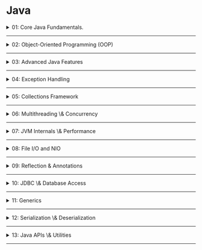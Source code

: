 # Java

<details>
  <summary>01: Core Java Fundamentals.</summary>
  
### Java History, Editions, and Features

Java was created by James Gosling at Sun Microsystems and released in 1995. Its core philosophy is "Write Once, Run Anywhere" (WORA).

* **Editions**:
  * **Java SE (Standard Edition)**: The core Java platform for developing desktop, server, and console applications.
  * **Java EE (Enterprise Edition)**: Built on top of SE, it provides an API and runtime environment for developing and running large-scale, multi-tiered, and reliable network applications. Now managed by the Eclipse Foundation as Jakarta EE.
  * **Java ME (Micro Edition)**: A subset of SE for developing applications for mobile devices and embedded systems.
* **Key Features**:
  * **Platform Independent**: Java code is compiled into bytecode, which can run on any machine with a Java Virtual Machine (JVM).
  * **Object-Oriented**: Organizes software as a combination of different types of objects that incorporate both data and behavior.
  * **Simple and Familiar**: Designed to be easy to learn for programmers familiar with C++.
  * **Secure**: Provides a secure platform with features like a Security Manager and no explicit pointers.
  * **Robust**: Strong memory management, exception handling, and type-checking mechanisms.


### JVM vs JRE vs JDK (IMP)

This is a foundational and frequently asked interview question. The components are a superset of each other: JDK > JRE > JVM.


| Feature | JDK (Java Development Kit) | JRE (Java Runtime Environment) | JVM (Java Virtual Machine) |
| :-- | :-- | :-- | :-- |
| **Purpose** | For **developing** Java applications. | For **running** Java applications. | An **abstract machine** that executes Java bytecode. |
| **Contains** | JRE + Development Tools (like `javac`, `jdb`, `javadoc`). | JVM + Core Libraries and other supporting files. | Specification for a runtime environment; does not include libraries. |
| **Audience** | Java Developers. | End-users who only need to run Java programs. | Part of both JRE and JDK; a concept implemented by vendors. |
| **Analogy** | A full **mechanic's workshop** with tools to build and repair cars. | The **car engine and chassis** needed to drive a car. | The **combustion engine** itself, which makes the car move. |

### Java Compilation Process

The process involves compiling source code into platform-independent bytecode, which is then interpreted by the JVM.

1. **Source Code (`.java`)**: You write your Java code in a file, e.g., `MyProgram.java`.
2. **Compiler (`javac`)**: The JDK's compiler compiles the source file into a bytecode file (`.class`).

```bash
javac MyProgram.java
```

3. **Bytecode (`.class`)**: The output is `MyProgram.class`. This bytecode is not specific to any processor.
4. **JVM (`java`)**: The `java` command starts the JVM, which loads the `.class` file, verifies the bytecode, and executes it by converting it into native machine code.

```bash
java MyProgram
```


### Data Types

Java is a statically-typed language. Variables must be declared before they can be used.

* **Primitive Types**: Store simple values directly in memory (usually the stack).
  * **Integer types**: `byte` (8-bit), `short` (16-bit), `int` (32-bit), `long` (64-bit)
  * **Floating-point types**: `float` (32-bit), `double` (64-bit)
  * **Character type**: `char` (16-bit, Unicode)
  * **Boolean type**: `boolean` (`true` or `false`)
* **Reference Types**: Store a reference (memory address) to an object in the heap.
  * Include all objects created from classes (e.g., `String`, `Object`), arrays, and interfaces.
  * The default value for any reference variable is `null`.


### Variables, Constants, and Scope

* **Variables**:
  * **Instance Variables**: Belong to an object instance. Declared inside a class but outside any method.
  * **Static (Class) Variables**: Shared among all instances of a class. Declared with the `static` keyword.
  * **Local Variables**: Declared inside a method or block; their scope is limited to that block.
* **Constants**: Use the `final` keyword to create a variable whose value cannot be changed.

```java
final double PI = 3.14159;
```

* **`var` (Java 10+)**: Provides local variable type inference. The compiler infers the type from the right-hand side of the declaration.
  * **Best Practice**: Use `var` to improve code readability when the type is clear, e.g., `var userList = new ArrayList<User>();`.
  * **Pitfall**: `var` can only be used for local variables. It cannot be used for instance variables, method parameters, or return types.


### String Pool and Interning (IMP)

The String Pool (or String Constant Pool) is a special storage area in the Java heap (Metaspace in Java 8+ for literals) that stores unique string literals.

* **Analogy**: Think of the String Pool as a public library for strings. When you create a string literal `String s1 = "Java";`, the JVM checks the library. If "Java" isn't there, it adds it and gives `s1` a reference. When you create `String s2 = "Java";`, the JVM finds "Java" in the library and gives `s2` the *same* reference.
* Creating strings with `new` bypasses the pool initially.

```java
String s1 = "Hello"; // Goes into the pool
String s2 = "Hello"; // Reuses the reference from the pool
String s3 = new String("Hello"); // Creates a new object in the heap

System.out.println(s1 == s2); // true (same object)
System.out.println(s1 == s3); // false (different objects)
```


### String Immutability (IMP)

A `String` object's state cannot be changed after it is created. Any method that appears to modify a string (like `concat()`, `substring()`, `toUpperCase()`) actually creates and returns a *new* `String` object.

* **Benefits**:
  * **Thread Safety**: Strings can be shared across threads without synchronization.
  * **Security**: Cannot be modified after security checks.
  * **Caching**: The String Pool is possible because strings are immutable.
* **`intern()` method**: The `s3.intern()` method can be used to manually add a string to the pool (if not already present) and get the reference from the pool.

```java
String s4 = s3.intern();
System.out.println(s1 == s4); // true
```


### Pass-by-Value for Object References (IMP)

Java is **always pass-by-value**. This is a critical concept that is often misunderstood.

* **For Primitive Types**: A copy of the primitive value is passed to the method. Changes inside the method do not affect the original variable.
* **For Reference Types (Objects)**: A copy of the **reference value** (the memory address) is passed to the method.
  * **Analogy**: You have a paper with your home address on it (the reference variable). You give a *photocopy* of that paper to a friend (passing the reference by value). Your friend can use the address on the photocopy to go to your home and paint the walls (modify the object's internal state). However, if your friend scribbles a new address on their photocopy, it doesn't change the address on your original paper (the original reference variable cannot be reassigned).
* **Common Pitfall**: Believing a method can re-assign an object reference passed into it. The method can only change the internal state of the object the reference points to.


### Wrapper Classes \& Autoboxing (IMP)

Wrapper classes provide a way to use primitive data types as objects.

* `int` -> `Integer`, `char` -> `Character`, `boolean` -> `Boolean`, etc.
* **Autoboxing**: Automatic conversion of a primitive type to its corresponding wrapper class object.

```java
Integer myInt = 100; // Autoboxing: compiler converts int to Integer
```

* **Unboxing**: Automatic conversion of a wrapper object to its primitive type.

```java
int newInt = myInt; // Unboxing: compiler converts Integer to int
```

* **Common Pitfalls**:
  * **`NullPointerException`**: Unboxing a `null` reference will cause a `NullPointerException`.

```java
Integer value = null;
int primitive = value; // Throws NullPointerException
```

    * **Inefficient Comparison**: Using `==` to compare two wrapper objects checks for reference equality, not value equality. This may work for small numbers (due to caching, typically -128 to 127) but fails for others. **Best Practice**: Always use the `.equals()` method to compare the values of wrapper objects.
    * **Performance**: Creating many wrapper objects in a tight loop can be less performant than using primitives due to object creation overhead.

</details>

---

<details>
  <summary>02: Object-Oriented Programming (OOP)</summary>

### Classes and Objects

* **Class**: A blueprint or template for creating objects. It defines properties (fields) and behaviors (methods).
* **Object**: An instance of a class. It has a state (values of its fields) and behavior (its methods).
* **Analogy**: A `Car` class is the blueprint. Your specific car, a red Toyota with a particular VIN, is an object (an instance) of the `Car` class.


### OOP Principles (IMP)

These four principles are the foundation of OOP and are frequently discussed in interviews.


| Principle | Description | Analogy |
| :-- | :-- | :-- |
| **Encapsulation** | **Bundling data (fields) and methods that operate on the data into a single unit (a class).** It hides the internal state from the outside. Achieved using `private` access modifiers and public getters/setters. | A **capsule** for medicine. The outer shell hides the complex chemical formula inside, and you interact with it through a simple, controlled interface (swallowing it). |
| **Inheritance** | **A mechanism where a new class (subclass/child) acquires the properties and behaviors of an existing class (superclass/parent).** Promotes code reuse. Uses the `extends` keyword. | You **inherit** traits like eye color and height from your parents. You are a specialized version of your parents, with all their basic human features plus your own unique ones. |
| **Polymorphism** | **The ability of an object to take on many forms.** The most common use is when a parent class reference is used to refer to a child class object. It allows a single action to be performed in different ways. | The "start" button on different devices. On a **car**, it starts the engine. On a **TV**, it turns on the screen. The action is "start," but the implementation is different. |
| **Abstraction** | **Hiding complex implementation details and showing only the essential features of the object.** Achieved using `abstract` classes and `interfaces`. | Driving a **car**. You only need to know how to use the steering wheel, pedals, and gearstick. You don't need to know how the engine, transmission, or electronics work internally. |

### Access Modifiers

These control the visibility of classes, fields, and methods.


| Modifier | Same Class | Same Package | Subclass (Different Package) | World (Different Package) |
| :-- | :-- | :-- | :-- | :-- |
| `public` | Yes | Yes | Yes | Yes |
| `protected` | Yes | Yes | Yes | No |
| `default` | Yes | Yes | No | No |
| `private` | Yes | No | No | No |

### Constructors

A special method used to initialize objects. It has the same name as the class and no return type.

* **Overloaded Constructors**: A class can have multiple constructors with different parameter lists.
* **Private Constructors**: Used to prevent a class from being instantiated from outside. Common in Singleton patterns or utility classes.
* **Constructor Chaining**: Calling one constructor from another within the same class using `this()` or from the superclass using `super()`. `this()` or `super()` must be the very first statement in a constructor.

```java
public class Employee {
    private String name;
    private String department;

    // Default constructor chaining to another constructor
    public Employee() {
        this("Default Name", "Unassigned"); // Calls the parameterized constructor
    }

    public Employee(String name, String department) {
        this.name = name;
        this.department = department;
    }
}
```


### Method Overloading vs. Overriding (IMP)

| Feature | Method Overloading (Compile-time Polymorphism) | Method Overriding (Runtime Polymorphism) |
| :-- | :-- | :-- |
| **Purpose** | Increases the readability of the program. | To provide a specific implementation of a method already provided by its superclass. |
| **Location** | Occurs within the same class. | Occurs in two classes that have an IS-A (inheritance) relationship. |
| **Parameters** | Must have a different number or type of parameters. | Must have the same parameters. |
| **Return Type** | Can be different. | Must be the same (or a covariant type since Java 5). |
| **`static` methods** | Can be overloaded. | Cannot be overridden (this is called method hiding). |
| **`private` methods** | Can be overloaded. | Cannot be overridden as they are not visible in the subclass. |

### `static` and `final` Keywords

* **`static`**: The member belongs to the **class** itself, not to any individual object instance.
  * **Static Variable**: A single copy is shared among all objects of the class.
  * **Static Method**: Can be called without creating an object of the class. Cannot use `this` or access instance variables directly.
  * **Static Block**: Executed once when the class is first loaded into memory.
* **`final`**: A modifier to indicate that something cannot be changed.
  * **Final Variable**: A constant. Must be initialized at declaration or in the constructor.
  * **Final Method**: Cannot be overridden by a subclass.
  * **Final Class**: Cannot be extended (inherited from). `String` is a classic example of a `final` class.


### Abstract Classes vs. Interfaces (IMP)

| Feature | Abstract Class | Interface |
| :-- | :-- | :-- |
| **Methods** | Can have abstract and non-abstract (concrete) methods. | Can only have abstract methods (before Java 8). Java 8+ allows `default` and `static` methods. |
| **Fields** | Can have `final`, `non-final`, `static`, and `non-static` variables. | Variables are implicitly `public static final`. |
| **Inheritance** | A class can extend only **one** abstract class. | A class can implement **multiple** interfaces. |
| **Constructor** | Has a constructor (called via `super()` during subclass instantiation). | Does not have a constructor. |
| **When to use** | When creating a base class for closely related objects that share common code (IS-A relationship). | When defining a capability or contract that different, unrelated classes can implement (HAS-A capability). |
| **Java 8+ Note** | The lines have blurred. `default` methods allow interfaces to provide implementation, but they still cannot have state (instance variables). |  |

### `Object` Class Methods (IMP)

Every class in Java implicitly extends the `Object` class. Its key methods are:

* **`equals(Object obj)`**: Checks if two objects are "equal." The default implementation checks for reference equality (`==`). It's a best practice to override it for value-based equality.
* **`hashCode()`**: Returns an integer hash code value for the object. **Crucial Rule**: If `a.equals(b)` is true, then `a.hashCode()` must be equal to `b.hashCode()`. The reverse is not required. This is essential for hash-based collections like `HashMap` and `HashSet`.
* **`toString()`**: Returns a string representation of the object. It's good practice to override it to provide meaningful output.
* **`clone()`**: Creates and returns a copy of the object. Requires implementing the marker `Cloneable` interface.
* **`finalize()`**: Deprecated since Java 9. Was called by the garbage collector before an object is reclaimed.


### Composition vs. Inheritance (IMP)

A fundamental design principle question. "Favor Composition over Inheritance."

* **Inheritance (IS-A)**: `Car` **is a** `Vehicle`. It creates a tight coupling between the superclass and subclass. Changes in the superclass can break the subclass.
* **Composition (HAS-A)**: `Car` **has an** `Engine`. The `Car` class contains an instance of the `Engine` class. It's more flexible, as the `Engine` implementation can be changed at runtime without affecting the `Car`.

```java
// Composition
class Engine {
    public void start() {}
}

class Car {
    private Engine engine; // Car HAS-A Engine

    public Car(Engine engine) {
        this.engine = engine;
    }

    public void start() {
        engine.start();
    }
}
```


### Newer OOP-Related Features

* **Sealed Classes (Java 17)**: Restricts which other classes may extend or implement them. Provides more control over your inheritance hierarchy than `final`.

```java
// Only Circle and Square can extend Shape
public sealed class Shape permits Circle, Square { ... }
```

* **Covariant Return Types (Java 5+)**: An overridden method in a subclass can have a more specific return type than the one in the superclass.

```java
class SuperClass {
    Object get() { return new Object(); }
}

class SubClass extends SuperClass {
    @Override
    String get() { // String is a subclass of Object
        return "Hello"; 
    }
}
```

</details>

---

<details>
  <summary>03: Advanced Java Features</summary>

### Interface Evolution (Java 8+)

Interfaces, originally pure abstract types, have evolved significantly.[^4_1][^4_2][^4_3]

* **`default` Methods (Java 8)**: Allows an interface to provide a default implementation for a method. This helps evolve APIs without breaking existing implementing classes.

```java
interface Vehicle {
    void start(); // Abstract method

    default void honk() {
        System.out.println("Beep beep!"); // Default implementation
    }
}
```

* **`static` Methods (Java 8)**: Interfaces can have static utility methods that are related to the interface but are not tied to an object instance.[^4_4][^4_3]

```java
interface VehicleFactory {
    static Vehicle createCar() {
        // Logic to create a car
        return new Car();
    }
}
```

* **`private` Methods (Java 9)**: Allows `default` and `static` methods to share code within the interface itself, without exposing that helper logic to implementing classes.[^4_3]


### Functional Interfaces and Lambda Expressions (IMP) (Java 8)

These features form the basis of functional programming in Java.

* **Functional Interface**: An interface with exactly one abstract method (a SAM or Single Abstract Method interface). The `@FunctionalInterface` annotation is optional but recommended as it helps the compiler enforce this rule.[^4_5][^4_6]
  * **Common examples**: `Runnable`, `Comparator`, `ActionListener`.[^4_5]
  * **`java.util.function` package**: Java 8 introduced a new package with common functional interfaces like `Predicate`, `Consumer`, `Function`, and `Supplier`.[^4_7][^4_5]
* **Lambda Expression**: A short, anonymous function that provides an implementation for a functional interface's abstract method.[^4_8][^4_9]
  * **Analogy**: A lambda is like a sticky note with a quick instruction. Instead of writing a formal, named document (a class) for a simple, one-off task, you just jot it down right where you need it.
  * **Syntax**: `(parameters) -> expression` or `(parameters) -> { statements; }`.[^4_8]

```java
// Old way: anonymous class
Runnable r1 = new Runnable() {
    @Override
    public void run() {
        System.out.println("Running in a separate thread.");
    }
};

// New way: lambda expression
Runnable r2 = () -> System.out.println("Running in a separate thread.");
```


### Method References (Java 8)

A shorthand syntax for a lambda expression that only calls a single method.


| Type | Syntax | Lambda Equivalent |
| :-- | :-- | :-- |
| **Static** | `ClassName::staticMethodName` | `(args) -> ClassName.method(args)` |
| **Instance (Bound)** | `objectRef::instanceMethodName` | `(args) -> objectRef.method(args)` |
| **Instance (Unbound)** | `ClassName::instanceMethodName` | `(obj, args) -> obj.method(args)` |
| **Constructor** | `ClassName::new` | `(args) -> new ClassName(args)` |

### Streams API (IMP) (Java 8)

A powerful API for processing sequences of elements in a declarative way. A stream is not a data structure; it takes input from sources like Collections or arrays.[^4_10][^4_11]

* **Analogy**: Think of a stream as a manufacturing assembly line for data. The data elements move along a conveyor belt, and at each station (operation), something is done to them.
* **Pipeline Structure**:

1. **Source**: Where the stream comes from (e.g., `list.stream()`).
2. **Intermediate Operations**: Transformations that return a new stream (e.g., `filter`, `map`, `sorted`). These are **lazy**; they don't execute until a terminal operation is called.
3. **Terminal Operation**: Produces a result or a side-effect (e.g., `collect`, `forEach`, `reduce`). This is **eager** and triggers the processing of the stream.

```java
// Example: Get the names of the first 3 active users, sorted, in uppercase.
List<User> users = ...;
List<String> userNames = users.stream() // 1. Source
    .filter(User::isActive)              // 2. Intermediate Op
    .sorted(Comparator.comparing(User::getRegistrationDate)) // 2. Intermediate Op
    .map(User::getName)                  // 2. Intermediate Op
    .map(String::toUpperCase)            // 2. Intermediate Op
    .limit(3)                            // 2. Intermediate Op
    .collect(Collectors.toList());       // 3. Terminal Op
```


### Optional API (IMP) (Java 8)

A container object used to represent the presence or absence of a value, designed to help avoid `NullPointerException`.[^4_12]

* **Usage**: Primarily intended as a **return type** for methods that might not have a result to return.
* **Best Practices**:
  * **DO** use it as a return type.
  * **DON'T** use it for fields of a class (it's not `Serializable` and adds overhead).[^4_13]
  * **DON'T** use it as a parameter for methods. A method can just be overloaded.
  * **DO** prefer functional methods like `map`, `flatMap`, `filter`, and `ifPresent` over calling `isPresent()` and `get()`.
* **Common Pitfall**: Calling `.get()` without first checking `isPresent()`. This will throw a `NoSuchElementException`. A safer alternative is `orElse()` or `orElseThrow()`.

```java
Optional<User> findUserById(long id) {
    // ... logic to find user
    return Optional.ofNullable(user);
}

// Bad practice
Optional<User> userOpt = findUserById(1L);
if (userOpt.isPresent()) {
    System.out.println(userOpt.get().getName());
}

// Good practice
findUserById(1L)
    .map(User::getName)
    .ifPresent(System.out::println);

// Safely getting the value or a default
User user = findUserById(1L).orElse(new GuestUser());
```


### Modern Language Features

| Feature | Java Version | Description \& Example |
| :-- | :-- | :-- |
| **`var` (Local-Variable Type Inference)** | 10 | Reduces boilerplate for local variable declarations. The compiler infers the type. `var userList = new ArrayList<User>();` |
| **Enhanced `switch` Expressions** | 14 | Can be used as an expression that returns a value. Uses `->` syntax and eliminates fall-through, removing the need for `break`. |
| **Text Blocks** | 15 | Simplifies creating multiline strings. `String html = """<html><body><p>Hello, World</p></body></html>""";` |
| **Records** (IMP) | 16 | Immutable data carrier classes. The compiler auto-generates the constructor, getters, `equals()`, `hashCode()`, and `toString()`. `public record User(Long id, String name) {}` |
| **Pattern Matching for `instanceof`** (IMP) | 16 | Combines a type check and a cast into one operation. `if (obj instanceof String s) { System.out.println(s.toUpperCase()); }` |
| **Sealed Classes** | 17 | Restricts which classes can extend or implement a given class/interface. `public sealed class Shape permits Circle, Square {}` |
| **Virtual Threads** (IMP) | 21 | Lightweight threads managed by the JVM, drastically increasing concurrency throughput for I/O-bound applications. `Thread.startVirtualThread(() -> { ... });` |
| **Pattern Matching for `switch`** | 21 | Allows `switch` to branch on the type of an object and bind it to a variable. `switch (obj) { case String s -> ...; case Integer i -> ...; default -> ...; }` |


</details>

---

<details>
  <summary>04: Exception Handling</summary>

### Checked vs. Unchecked Exceptions (IMP)

This is a core distinction in Java's exception hierarchy. All exceptions descend from the `Throwable` class.

* **Analogy**:
  * **Checked Exception**: Like a **required travel visa**. Before you travel (compile), you must prove you have a plan for it—either by getting the visa (`try-catch`) or by declaring on your itinerary that you'll deal with it at a border crossing (`throws`).
  * **Unchecked Exception**: Like a **sudden traffic jam**. You can't be expected to plan for every possible traffic jam. These are unexpected runtime problems.

| Category | Description | Examples | Handling |
| :-- | :-- | :-- | :-- |
| **Checked Exceptions** | Exceptions that are checked at **compile-time**. The compiler forces you to handle them using `try-catch` or declare them with `throws`. Inherit from `Exception` (but not `RuntimeException`). | `IOException`, `SQLException`, `ClassNotFoundException` | Must be caught or declared. Represents recoverable conditions. |
| **Unchecked Exceptions** | Exceptions that occur at **runtime**. They are not checked at compile-time. Inherit from `RuntimeException`. They usually indicate programming errors. | `NullPointerException`, `ArrayIndexOutOfBoundsException`, `IllegalArgumentException` | Can be caught, but it's not required. Often, the best fix is to correct the code logic. |
| **Errors** | Severe problems that a reasonable application should not try to catch. They are related to the JVM environment itself. Inherit from `Error`. | `OutOfMemoryError`, `StackOverflowError` | Generally not handled. The application usually cannot recover. |

### `try-catch-finally` and `try-with-resources` (IMP)

These blocks are the primary tools for handling exceptions.[^5_1][^5_3][^5_4]

* **`try`**: Encloses the code that might throw an exception.[^5_6]
* **`catch`**: Catches and handles a specific type of exception. You can have multiple `catch` blocks for a single `try` block, ordered from most specific to most general.[^5_2]
* **`finally`**: This block **always executes** after the `try-catch` block, regardless of whether an exception was thrown or caught. It's used for cleanup code, like closing files or database connections.[^5_3]
  * **Pitfall**: If both `catch` and `finally` throw an exception, the one from the `finally` block will be propagated, and the original exception from the `catch` block will be suppressed.[^5_5]

```java
// Standard try-catch-finally
FileReader fr = null;
try {
    fr = new FileReader("file.txt");
    // ... read from file
} catch (FileNotFoundException e) {
    // Handle file not found
} catch (IOException e) {
    // Handle other I/O errors
} finally {
    if (fr != null) {
        try {
            fr.close(); // Closing resources can also throw exceptions
        } catch (IOException e) {
            e.printStackTrace();
        }
    }
}
```

* **`try-with-resources` (Java 7+)**: A more elegant and safer way to handle resources that implement the `AutoCloseable` interface. It automatically closes the resources declared within the parentheses.
  * **Best Practice**: Always use `try-with-resources` for managing resources like streams, readers, and database connections to prevent resource leaks.

```java
// Clean and safe resource handling with try-with-resources
try (FileReader fr = new FileReader("file.txt");
     BufferedReader br = new BufferedReader(fr)) { // Multiple resources allowed
    // ... read from file
} catch (IOException e) {
    // Handle exceptions
}
// fr and br are automatically closed here.
```


### `throw` vs. `throws`

These two keywords are often confused.


| Keyword | Usage | Example |
| :-- | :-- | :-- |
| **`throw`** | Used **inside a method** to explicitly throw a single exception instance. | `throw new IllegalArgumentException("Invalid input");` |
| **`throws`** | Used in a **method signature** to declare the types of checked exceptions the method might throw. It delegates the handling responsibility to the calling method. | `public void readFile() throws IOException;` |

### Custom Exception Creation

You can create your own exceptions to represent business-specific errors.

* **Best Practice**: Create a checked exception if you expect the client code to recover from it. Create an unchecked exception if it represents a programming error.

```java
// Custom Checked Exception
public class InsufficientFundsException extends Exception {
    public InsufficientFundsException(String message) {
        super(message);
    }
}

// Usage
public void withdraw(double amount) throws InsufficientFundsException {
    if (balance < amount) {
        throw new InsufficientFundsException("Not enough balance.");
    }
    // ...
}
```


### Advanced Exception Handling Concepts

* **Exception Chaining**: Wrapping an exception within another one to add more context, without losing the original cause.

```java
try {
    // ... code that throws LowLevelException
} catch (LowLevelException e) {
    // Chain the original exception
    throw new HighLevelException("High-level operation failed", e);
}
```

* **Suppressed Exceptions (Java 7+)**: When two exceptions occur (e.g., one in the `try` block and another in the `finally` block while closing a resource), one gets suppressed. With `try-with-resources`, exceptions thrown during the automatic closing of a resource are automatically suppressed. You can access them via `Throwable.getSuppressed()`.
* **Multi-catch Block (Java 7+)**: Allows you to catch multiple exception types in a single `catch` block if the handling logic is the same.

```java
try {
    // ...
} catch (IOException | SQLException e) {
    // Handle both IO and SQL exceptions here
    logger.error("Error processing data", e);
}
```


### Best Practices for Exception Handling

1. **Don't swallow exceptions**: An empty `catch` block is a major red flag. At a minimum, log the exception.
2. **Be specific in `catch` blocks**: Catch specific exceptions (`FileNotFoundException`) before general ones (`IOException`). Avoid catching `Exception` or `Throwable` unless necessary.
3. **Use `finally` or `try-with-resources` for cleanup**: Ensure resources are always released.
4. **Throw early, catch late**: A method should throw an exception as soon as it detects an error. The exception should be caught by a higher-level handler that is equipped to deal with the problem.
5. **Use unchecked exceptions for programming errors**: `NullPointerException`, `IllegalArgumentException`, etc., usually mean the code needs to be fixed, not that a handler needs to be added.


</details>

---

<details>
  <summary>05: Collections Framework</summary>

### Introduction to the Collections Framework (IMP)

The Java Collections Framework is a unified architecture for representing and manipulating collections. It provides interfaces, implementations, and algorithms to work with groups of objects.

* **Analogy**: Think of the framework as a set of specialized **storage containers**. `List` is like a **numbered shelf** where order matters. `Set` is like a **bag of unique items** where duplicates are ignored. `Map` is like a **dictionary** where you look up a definition (value) by its word (key).


### Core Interfaces

The framework is built around a set of core interfaces.


| Interface | Description | Common Implementations | Key Characteristics |
| :-- | :-- | :-- | :-- |
| **`Collection`** | The root interface. Represents a group of objects. | (Indirectly: `ArrayList`, `HashSet`, etc.) | Basic operations like `add()`, `remove()`, `size()`, `contains()`. |
| **`List`** | An **ordered** collection (a sequence) that allows **duplicate** elements. Access is by integer index. | `ArrayList`, `LinkedList`, `Vector`, `Stack` | Ordered, indexed access, allows duplicates. |
| **`Set`** | A collection that contains **no duplicate** elements. | `HashSet`, `LinkedHashSet`, `TreeSet` | Unordered (mostly), no duplicates. |
| **`Queue`** | A collection used to hold elements prior to processing. Typically orders elements in a FIFO manner. | `LinkedList`, `PriorityQueue` | First-In, First-Out (FIFO) or priority order. |
| **`Map`** | An object that maps **keys to values**. Keys must be unique. (Note: Does not extend `Collection`.) | `HashMap`, `LinkedHashMap`, `TreeMap`, `Hashtable` | Key-value pairs, unique keys. |

### Key Implementations (IMP)

Understanding the trade-offs between implementations is crucial for interviews.

#### List Implementations

| Class | Underlying Data Structure | Performance Characteristics | Best For |
| :-- | :-- | :-- | :-- |
| **`ArrayList`** | Dynamic Array | Fast for random access (`get(i)` is O(1)). Slow for additions/removals in the middle (O(n)). | General-purpose list where random access is more frequent than insertion and deletion. **(Most common)** |
| **`LinkedList`** | Doubly-Linked List | Fast for additions/removals at the beginning/end/middle (if you have an iterator). Slow for random access (O(n)). | Scenarios with many insertions/deletions, especially when used as a `Queue` or `Deque`. |

#### Set Implementations

| Class | Underlying Data Structure | Ordering | Performance | Nulls Allowed? |
| :-- | :-- | :-- | :-- | :-- |
| **`HashSet`** | `HashMap` | **Unordered**. Iteration order is not guaranteed. | O(1) for add/remove/contains. | Yes (one) |
| **`LinkedHashSet`** | `HashMap` + `LinkedList` | **Insertion order**. Iterates in the order elements were added. | O(1) for add/remove/contains. | Yes (one) |
| **`TreeSet`** | Red-Black Tree (`TreeMap`) | **Sorted order**. Natural order or by a `Comparator`. | O(log n) for add/remove/contains. | No (pre-Java 7) / Yes (Java 7+ but requires custom comparator) |

#### Map Implementations (IMP)

| Class | Underlying Data Structure | Key Ordering | Performance | Thread-Safety | Null Keys/Values? |
| :-- | :-- | :-- | :-- | :-- | :-- |
| **`HashMap`** | Hash Table (Array of nodes) | **Unordered**. | O(1) average for `get`/`put`. | No | One `null` key, multiple `null` values. |
| **`LinkedHashMap`** | `HashMap` + `LinkedList` | **Insertion order**. | O(1) average for `get`/`put`. | No | One `null` key, multiple `null` values. |
| **`TreeMap`** | Red-Black Tree | **Sorted order** by key. | O(log n) for `get`/`put`. | No | No `null` keys. Multiple `null` values allowed. |
| **`Hashtable`** | Hash Table | **Unordered**. | O(1) average. | **Yes (synchronized)** | **No** `null` keys or values. |

* **HashMap vs. Hashtable (IMP)**: A classic interview question.
  * **Synchronization**: `HashMap` is non-synchronized and not thread-safe. `Hashtable` is synchronized and thread-safe.
  * **Performance**: `HashMap` is faster because it's not synchronized. `Hashtable`'s synchronization creates overhead.
  * **Nulls**: `HashMap` allows one `null` key and multiple `null` values. `Hashtable` allows neither.
  * **Modern Replacement**: For thread-safe maps, `ConcurrentHashMap` is vastly preferred over `Hashtable`.


### How `HashMap` Works (IMP)

Interviewers frequently ask for an explanation of `HashMap`'s internal workings.

1. **`hashCode()` and `equals()` Contract**: `HashMap` relies on the `hashCode()` and `equals()` methods of the key objects. The contract is: if `a.equals(b)`, then `a.hashCode()` must equal `b.hashCode()`.
2. **`put(K key, V value)`**:
  * The `hashCode()` of the key is calculated.
  * This hash is used to find an index (a "bucket") in the underlying array: `index = hashCode % array.length`.
  * **No Collision**: If the bucket is empty, the new key-value pair is stored as a `Node` object.
  * **Collision**: If the bucket already contains one or more nodes, the new node is added to that bucket's list.
    * The `equals()` method is used to check if the incoming key already exists in the linked list. If yes, the old value is replaced.
    * If not, the new node is appended to the end of the list.
3. **`get(K key)`**:
  * The key's `hashCode()` is used to find the correct bucket.
  * The linked list (or tree) in that bucket is traversed, using the `equals()` method to find the exact key. The corresponding value is then returned.

* **Java 8 Improvement**: When the number of nodes in a single bucket exceeds a threshold (`TREEIFY_THRESHOLD`, default is 8), the linked list is converted into a **balanced red-black tree**. This improves lookup performance in worst-case scenarios from O(n) to O(log n).


### Concurrent Collections (IMP)

These are thread-safe collections designed for multi-threaded environments. They offer better performance than wrapping standard collections with `Collections.synchronized...()`.

* **`ConcurrentHashMap`**: The preferred thread-safe map. It provides fine-grained locking (lock-striping), meaning different threads can write to different parts of the map simultaneously. Reads are generally non-blocking.
* **`CopyOnWriteArrayList`**: A thread-safe `List` where all mutative operations (`add`, `set`, etc.) create a fresh copy of the underlying array. It's expensive for writes but very fast for reads, as reads don't require any locks. Best for read-mostly scenarios.
* **Blocking Queues**: Interfaces like `BlockingQueue` (with implementations like `ArrayBlockingQueue`, `LinkedBlockingQueue`) are central to producer-consumer patterns. Methods like `put()` and `take()` will block until the operation can be completed.


### `Collections` and `Arrays` Utility Classes

* **`Collections`**: Provides static utility methods for collections (e.g., `sort()`, `reverse()`, `shuffle()`, `synchronizedList()`).
* **`Arrays`**: Provides static utility methods for arrays (e.g., `sort()`, `binarySearch()`, `asList()`).
  * **Pitfall**: `Arrays.asList()` returns a fixed-size `List` backed by the original array. You cannot add or remove elements from it. Changes to the array will be reflected in the list and vice-versa.


</details>

---

<details>
  <summary>06: Multithreading \& Concurrency</summary>

### Process vs. Thread (IMP)

This is a fundamental concept in concurrency.

* **Analogy**: A **process** is like a **restaurant**. It has its own dedicated space (memory), kitchen staff (resources), and a license to operate (process ID). A **thread** is like a **waiter** in that restaurant. Multiple waiters can work simultaneously, serving different tables. They all share the same kitchen and resources but work on independent tasks. If one waiter makes a mistake, it might affect their table, but the whole restaurant doesn't necessarily shut down.

| Feature | Process | Thread |
| :-- | :-- | :-- |
| **Definition** | An executing instance of a program. | The smallest unit of execution within a process. |
| **Memory** | Each process has its own separate memory space. | Threads of the same process share the memory space. |
| **Communication** | Inter-Process Communication (IPC) is slow and complex. | Inter-Thread Communication is fast and efficient. |
| **Creation** | Creating a process is heavyweight and slow. | Creating a thread is lightweight and fast. |
| **Isolation** | Processes are isolated from each other. | Threads are not isolated from each other. |

### Thread Creation and Lifecycle

* **Ways to Create a Thread**:

1. **Extend `Thread` class**: Subclass the `Thread` class and override its `run()` method.
2. **Implement `Runnable` interface (IMP)**: Implement the `Runnable` interface and pass an instance of it to a `Thread`'s constructor. **This is the preferred approach** as it allows the class to extend other classes (Java doesn't support multiple inheritance).
* **Thread Lifecycle States**:
  * **NEW**: The thread has been created but not yet started.
  * **RUNNABLE**: The thread is executing in the JVM or is ready to be run by the thread scheduler.
  * **BLOCKED**: The thread is waiting to acquire a monitor lock.
  * **WAITING**: The thread is waiting indefinitely for another thread to perform a particular action (e.g., after calling `Object.wait()` or `Thread.join()`).
  * **TIMED_WAITING**: The thread is waiting for a specified period (e.g., after calling `Thread.sleep(time)`).
  * **TERMINATED**: The thread has completed its execution.


### `volatile` and `synchronized` Keywords (IMP)

These are essential for managing shared state between threads.


| Keyword | `volatile` | `synchronized` |
| :-- | :-- | :-- |
| **Purpose** | Guarantees that the value of a variable is always read from/written to main memory, ensuring **visibility**. | Provides **mutual exclusion** (only one thread can execute a block of code at a time) and ensures **visibility**. |
| **Mechanism** | Ensures a "happens-before" relationship for reads/writes of that specific variable. | Acquires a monitor lock on an object. All other threads trying to acquire the same lock will be blocked. |
| **Atomicity** | Does **not** guarantee atomicity for compound operations (like `count++`, which is read-write). | Guarantees atomicity for the entire block or method it protects. |
| **When to Use** | For simple flags or variables where visibility is the only concern and operations are atomic (e.g., single write). | To protect blocks of code that modify shared state, ensuring both atomicity and visibility. |

### Thread Pools and `ExecutorService` (IMP)

Creating new threads is expensive. Thread pools manage a set of worker threads to execute tasks, avoiding the overhead of thread creation.

* **Analogy**: A thread pool is like a team of **delivery drivers** at a dispatch center. Instead of hiring a new driver for every single delivery (creating a new thread), the center keeps a fixed number of drivers on standby. When a delivery request comes in (a `Runnable` task), an available driver is assigned. If all drivers are busy, the request waits in a queue.
* **`ExecutorService`**: An interface for managing and running asynchronous tasks.
* **`Executors` factory class**: Provides convenient methods for creating common types of thread pools.
  * `newFixedThreadPool(int n)`: A pool with a fixed number of threads.
  * `newCachedThreadPool()`: A pool that creates new threads as needed but will reuse previously constructed threads when they are available. Good for many short-lived tasks.
  * `newSingleThreadExecutor()`: A pool with a single thread to execute tasks sequentially.
* **`ThreadPoolExecutor`**: The underlying implementation class, which offers fine-grained control over pool parameters (core size, max size, keep-alive time, etc.).


### `Future`, `Callable`, and `CompletableFuture`

* **`Callable<V>`**: Similar to `Runnable`, but its `call()` method can **return a result** and **throw a checked exception**.
* **`Future<V>`**: Represents the result of an asynchronous computation. It's a placeholder for a value that will be available later. You can use its `get()` method to retrieve the result, which will block until the computation is complete.
* **`CompletableFuture<T>` (Java 8+) (IMP)**: A major enhancement over `Future`. It can be explicitly completed, and it supports a vast number of callback-style operations (`thenApply`, `thenCompose`, `thenAccept`, etc.) to build a pipeline of asynchronous computations without blocking. It is the foundation of modern asynchronous programming in Java.

```java
// Using CompletableFuture
CompletableFuture.supplyAsync(() -> fetchUserData(userId)) // Runs in a background thread
    .thenApply(user -> processUserData(user))
    .thenAccept(processedData -> displayData(processedData))
    .exceptionally(ex -> {
        log.error("Failed to process user data", ex);
        return null;
    });
```


### Locks

The `java.util.concurrent.locks` package provides more advanced and flexible locking mechanisms than the `synchronized` keyword.

* **`Lock` Interface**: Key methods are `lock()`, `unlock()`, and `tryLock()`.
  * **Best Practice**: Always use a `try-finally` block to ensure the lock is released, even if an exception occurs.
* **`ReentrantLock`**: A re-entrant, mutual exclusion lock with the same basic behavior as `synchronized` but with extended capabilities like fairness policies and interruptible lock acquisition.
* **`ReadWriteLock`**: Maintains a pair of associated locks, one for read-only operations and one for writing. Multiple threads can hold a read lock simultaneously, but only one thread can hold the write lock. Ideal for data structures that are read much more often than they are written to.


### Atomic Variables

The `java.util.concurrent.atomic` package provides classes like `AtomicInteger`, `AtomicLong`, and `AtomicReference` that support lock-free, thread-safe programming on single variables.

* They use low-level hardware instructions like **Compare-And-Swap (CAS)** to ensure atomic operations without using locks, offering better performance under high contention.
* **Use Case**: Perfect for counters, sequence generators, or updating a single reference in a concurrent environment.

```java
AtomicInteger counter = new AtomicInteger(0);
// Thread-safe increment without locks
counter.incrementAndGet();
```


### Virtual Threads (Java 21) (IMP)

A revolutionary feature for high-throughput concurrent applications.

* **Analogy**: **Platform threads** (traditional threads) are like **professional chefs**. They are highly skilled but very expensive and limited in number. You can only hire so many before your kitchen (OS) is overwhelmed. **Virtual threads** are like **kitchen assistants**. You can have thousands of them. Each one can handle a simple step of a recipe (a task). When an assistant has to wait for an ingredient to arrive (an I/O operation), they step aside and let another assistant use the counter space (the platform thread). They are cheap, plentiful, and dramatically increase the kitchen's overall output.

| Feature | Platform Threads (Traditional) | Virtual Threads (Project Loom) |
| :-- | :-- | :-- |
| **Mapping** | Thin wrapper over an OS thread (1:1 mapping). | Managed by the JVM, not the OS. Many virtual threads run on a single platform thread (M:N mapping). |
| **Weight** | **Heavyweight**. Limited by OS resources. | **Lightweight**. Can create millions. |
| **Blocking Behavior** | Blocking a platform thread is expensive. | When a virtual thread blocks on I/O, it **unmounts** from its platform thread, freeing it for other work. |
| **Best For** | CPU-intensive tasks. | **I/O-bound tasks** (e.g., waiting for network calls, database queries). |


</details>

---

<details>
  <summary>07: JVM Internals \& Performance</summary>

### JVM Architecture (IMP)

Understanding the components of the Java Virtual Machine is critical for diagnosing memory issues and tuning performance.

* **Analogy**: Think of the JVM as a **highly organized workshop** for running your Java code.
  * **Class Loader Subsystem**: The **loading dock** where raw materials (`.class` files) are brought in, verified, and prepared.
  * **Runtime Data Areas**: The **main factory floor** with different specialized zones for storing tools, work-in-progress, and finished goods.
  * **Execution Engine**: The **machinery and workers** (Interpreter, JIT Compiler, Garbage Collector) that actually execute the tasks.

### Class Loader Subsystem

Responsible for loading classes into memory. It follows a delegation model.

1. **Bootstrap Class Loader**: The "god" loader. Loads core Java APIs from `rt.jar` (or `jmods` in Java 9+). It's written in native code and has no parent.
2. **Extension Class Loader** (deprecated in Java 9, now Platform Class Loader): Loads classes from the extensions directory.
3. **Application (System) Class Loader**: Loads classes from the application classpath (`-cp`). This is the loader for your own application's classes.

* **Delegation Principle (IMP)**: When a class needs to be loaded, the request is first delegated **up** to the parent class loader. A loader will only attempt to load a class if its parent cannot find it. This prevents core Java classes from being spoofed by application code and ensures that each class is loaded only once.


### Runtime Data Areas (IMP)

This is where the JVM stores data during program execution.


| Area | Description | Per-Thread or Shared? | Analogy |
| :-- | :-- | :-- | :-- |
| **Method Area** | Stores per-class structures like the runtime constant pool, field and method data, and the code for methods. **Metaspace** (since Java 8) is the implementation of the Method Area in native memory. | **Shared** | A **library of blueprints**. It holds the definition and instructions for every type of object you might create. |
| **Heap** | Stores all **objects** and their instance variables, as well as arrays. This is the largest memory area and is managed by the Garbage Collector. Divided into Young (Eden, S0, S1) and Old Generations. | **Shared** | The **main warehouse**. All created products (objects) are stored here until they are no longer needed and can be thrown out. |
| **JVM Stack** | Stores **local variables**, operand stacks, and frame data for each method invocation. Each thread has its own private stack. A new frame is created for each method call. | **Per-Thread** | A **worker's personal workbench**. For each task (method call), the worker gets a new set of instructions and local tools (variables) on their bench. When the task is done, that set is cleared. |
| **PC Registers** | Stores the address of the current JVM instruction being executed for each thread. | **Per-Thread** | A **worker's personal to-do list bookmark**. It points to the exact step the worker is currently on for their assigned task. |
| **Native Method Stack** | Stores information for native (non-Java) method calls. | **Per-Thread** | A workbench for tasks that require **specialized, non-Java tools** (e.g., C++ libraries). |

* **Stack vs. Heap (IMP)**: A frequent interview topic.
  * **Heap**: For objects (`new MyClass()`). Managed by the Garbage Collector. Can lead to `OutOfMemoryError` if it fills up.
  * **Stack**: For primitive local variables and object references. Memory is automatically managed as stack frames are popped. Can lead to `StackOverflowError` if there's infinite recursion.


### Garbage Collection (GC) (IMP)

The process of automatically reclaiming heap memory occupied by objects that are no longer reachable by the application.

* **Generational Hypothesis**: Most objects die young.
* **GC Process**:

1. **Mark**: The GC identifies all live objects by traversing the object graph starting from "GC Roots" (e.g., local variables on the stack, static variables).
2. **Sweep/Compact**: Unreachable objects are identified as garbage. The memory they occupy is either marked as free (sweeping) or live objects are moved together to eliminate fragmentation (compacting).
* **Key GC Algorithms**:
  * **G1 GC (Garbage-First)**: The default GC since Java 9. It divides the heap into regions and prioritizes collecting regions with the most garbage. Aims for predictable pause times.
  * **ZGC \& Shenandoah**: Ultra-low-latency GCs designed for very large heaps (terabytes). They perform most of their work concurrently with the application, resulting in pause times of less than a millisecond.


### JIT (Just-In-Time) Compiler

The JVM's Execution Engine starts by interpreting bytecode, which is slow. To improve performance, the JIT compiler analyzes frequently executed "hot" code and compiles it down to highly optimized native machine code on the fly.

* **Tiered Compilation**: A process where the JVM uses both a client (C1) and server (C2) JIT compiler.
  * **Level 1 (C1)**: Compiles code quickly with light optimizations for faster startup.
  * **Level 4 (C2)**: Kicks in for very hot methods, performing aggressive optimizations for maximum performance.


### Java Memory Model (JMM)

The JMM defines the rules for how threads interact through memory, specifically addressing visibility and ordering of variable access. It specifies the "happens-before" relationship, which is a guarantee that memory writes by one specific statement are visible to another specific statement. Keywords like `volatile` and `synchronized` are used to enforce these rules.

### Profiling and Monitoring Tools

* **`jps`**: Lists running Java processes.
* **`jstat`**: Monitors GC and class loading statistics.
* **`jmap`**: Creates a heap dump to analyze memory usage and find memory leaks.
* **`jstack`**: Creates a thread dump to analyze thread states, find deadlocks, and diagnose performance issues.
* **VisualVM \& JConsole**: GUI tools that combine the functionality of the above command-line tools for real-time monitoring of CPU, heap, threads, and GC activity.

</details>

---

<details>
  <summary>08: File I/O and NIO</summary>

### Legacy I/O (`java.io`)

The original I/O API in Java, introduced in JDK 1.0. It is **stream-based**, **blocking**, and character or byte-oriented.

* **Analogy**: Legacy I/O is like reading a book **one word at a time**, from start to finish. You are blocked from doing anything else until you've finished reading the section you need. If the book is very long, this can be slow.
* **Key Classes**:
  * **Stream Classes**: For handling binary data (bytes).
    * `InputStream`/`OutputStream`: Abstract base classes for byte input and output.
    * `FileInputStream`/`FileOutputStream`: For reading from and writing to files.
  * **Reader/Writer Classes**: For handling character data (text). They automatically handle character encoding.
    * `Reader`/`Writer`: Abstract base classes for character input and output.
    * `FileReader`/`FileWriter`: For reading from and writing to text files.
* **Decorator Streams**: These "wrap" other streams to add functionality.
  * `BufferedInputStream`/`BufferedReader`: Adds buffering to reduce the number of physical reads/writes, significantly improving performance.
  * `ObjectInputStream`/`ObjectOutputStream`: For serializing and deserializing objects.
* **Common Pitfall**: Forgetting to wrap file streams with buffered streams. Reading a file one byte at a time is extremely inefficient.

```java
// Inefficient
FileInputStream fis = new FileInputStream("data.bin");

// Efficient
BufferedInputStream bis = new BufferedInputStream(new FileInputStream("data.bin"));
```


### NIO (`java.nio`) - Non-blocking I/O (IMP)

Introduced in Java 1.4, NIO (New I/O) provides a more modern, high-performance alternative to `java.io`. It is **buffer-oriented** and **non-blocking**.

* **Analogy**: NIO is like being a **chef in a busy kitchen with multiple orders**. Instead of working on one dish from start to finish (blocking), you check a central order wheel (`Selector`) to see which dish is ready for the next step (e.g., one is ready to be plated, another is done simmering). This allows you to handle many dishes concurrently with a single pair of hands (a single thread).
* **Core Components**:

1. **Channels**: A conduit for data that connects to an I/O source (like a file or a socket). Data is read from the channel into a buffer, or written from a buffer into a channel. Examples: `FileChannel`, `SocketChannel`.
2. **Buffers**: A fixed-size block of memory into which data is read or from which data is written. You "flip" the buffer to switch between reading and writing modes. Key properties: `capacity`, `position`, `limit`.
3. **Selectors**: Allows a single thread to manage multiple channels. A thread can register channels with a selector and then wait for an event (e.g., connection ready, data available for read) on any of them. This is the key to scalable network I/O.

| Feature | Legacy I/O (`java.io`) | NIO (`java.nio`) |
| :-- | :-- | :-- |
| **Orientation** | Stream-oriented (data read sequentially) | Buffer-oriented (data read into a buffer block) |
| **Blocking Model** | Blocking (thread waits until I/O is complete) | Non-blocking (thread can do other work while waiting) |
| **Direction** | One-way (separate streams for input and output) | Two-way (a channel can be used for both reading and writing) |
| **Primary Use Case** | Simple, sequential file access. | High-performance network applications, file locking. |

### NIO.2 (`java.nio.file`) - The Modern File API (Java 7+)

NIO.2 builds on NIO to provide a comprehensive, modern API for file system operations. It largely replaces the old `java.io.File` class.

* **`Path`**: The cornerstone of NIO.2. It's a platform-independent representation of a file or directory path. It replaces `java.io.File`.
* **`Files`**: A utility class with dozens of static methods for common file operations. This is where most of your interaction will happen.
  * `Files.exists(path)`
  * `Files.createDirectory(path)`
  * `Files.copy(sourcePath, targetPath)`
  * `Files.move(sourcePath, targetPath)`
  * `Files.delete(path)`
  * `Files.readAllBytes(path)` (for small files)
  * `Files.readAllLines(path)` (for small text files)
  * `Files.newBufferedReader(path)` / `Files.newBufferedWriter(path)` (for large files, returns a buffered stream)
* **`DirectoryStream`**: An efficient way to iterate over the contents of a directory. It's used within a `try-with-resources` block.

```java
Path dir = Paths.get("some/directory");
try (DirectoryStream<Path> stream = Files.newDirectoryStream(dir, "*.java")) {
    for (Path entry : stream) {
        System.out.println(entry.getFileName());
    }
}
```

* **`Files.walkFileTree`**: A powerful method for recursively traversing a directory structure using the Visitor pattern.


### Other Important I/O Concepts

* **Memory-Mapped Files (`MappedByteBuffer`)**: A feature of NIO that maps a region of a file directly into memory. This allows you to treat a file as if it were a very large array in memory, offering extremely fast I/O for certain use cases (like IPC or large file processing). It bypasses the user-space buffers and OS page cache.
* **`Scanner`**: A utility class for parsing primitive types and strings from an input source. While convenient, it can be slower than using a `BufferedReader` for performance-critical applications due to its regex-based parsing.
* **Charset Encoding/Decoding**: Handling character data requires converting between bytes and characters using a `Charset` (e.g., `UTF-8`, `ISO-8859-1`). `java.io.InputStreamReader` and `java.io.OutputStreamWriter` are the bridge classes for this in legacy I/O. NIO.2 methods often provide an overload to specify the charset.

</details>

---

<details>
  <summary>09: Reflection & Annotations</summary>

### Reflection API (IMP)

The Reflection API is a powerful feature that allows a Java program to examine and modify its own structure and behavior at **runtime**. It provides the ability to inspect classes, interfaces, fields, and methods without knowing their names at compile time.

* **Analogy**: Reflection is like having a **universal remote control and a detailed instruction manual for any electronic device**. Even if you've never seen the device before, you can use the manual (`Class` object) to discover its buttons (`Method` objects) and settings (`Field` objects), and then use the remote to press those buttons and change those settings dynamically.
* **Core Classes** in `java.lang.reflect`:
  * **`Class`**: The entry point for all reflection operations. `MyClass.class`, `obj.getClass()`, and `Class.forName("com.mypackage.MyClass")` are ways to get a `Class` object.
  * **`Constructor`**: Provides information about and access to a single constructor for a class.
  * **`Method`**: Provides information about and access to a single method on a class or interface.
  * **`Field`**: Provides information about and access to a single field of a class or interface.
* **Common Use Cases**:
  * **Frameworks and Libraries**: Frameworks like Spring and Hibernate use reflection extensively for dependency injection, ORM (Object-Relational Mapping), and proxy creation.
  * **IDE Autocompletion**: Integrated Development Environments use reflection to inspect objects and suggest available methods and fields.
  * **JUnit**: The testing framework uses reflection to find and invoke methods annotated with `@Test`.
* **Key Operations**:
  * **Inspecting a Class**: Get methods, constructors, fields, and annotations.
  * **Instantiating an Object**: `constructor.newInstance(...)`.
  * **Invoking a Method**: `method.invoke(objectInstance, args...)`.
  * **Accessing a Field**: `field.get(objectInstance)` and `field.set(objectInstance, value)`.
* **Accessing Private Members (IMP)**: A common interview question is how to access private members. Reflection can bypass access control checks.

```java
MyClass obj = new MyClass();
Field privateField = MyClass.class.getDeclaredField("privateValue");
privateField.setAccessible(true); // This is the key step!
privateField.set(obj, "new value");
```

* **Disadvantages and Pitfalls**:
  * **Performance Overhead**: Reflection is significantly slower than direct method calls because it involves dynamic type resolution.
  * **Security Risks**: `setAccessible(true)` can break encapsulation and violate security constraints.
  * **Reduced Type Safety**: Issues that would normally be caught at compile time (like calling a non-existent method) only appear as exceptions at runtime.
  * **Refactoring Issues**: Automated refactoring tools might not be able to update code that uses reflection (e.g., method names passed as strings).
  * **Best Practice**: Use reflection as a last resort. If there is a direct, statically-typed way to do something, prefer it.


### Annotations

Annotations provide metadata about the program. They are added to the code itself but do not directly affect its execution. They can be read at compile-time by tools or at runtime via reflection.

* **Analogy**: Annotations are like **sticky notes or labels** you put on your code. A `@Test` note tells the JUnit runner "this is a test method." An `@Override` note tells the compiler "make sure this method is actually overriding something." The code itself doesn't change, but other tools can read these notes and act accordingly.
* **Types of Annotations**:
  * **Marker Annotations**: Annotations with no members (e.g., `@Override`).
  * **Single-Value Annotations**: Annotations with one member (e.g., `@SuppressWarnings("unchecked")`).
  * **Full Annotations**: Annotations with multiple members (e.g., `@WebServlet(name="MyServlet", urlPatterns={"/home"})`).
* **Built-in Java Annotations**:
  * **`@Override`**: Indicates that a method is intended to override a method in a superclass. The compiler will issue an error if it doesn't.
  * **`@Deprecated`**: Marks a method or class as obsolete. The compiler will issue a warning if it's used.
  * **`@SuppressWarnings`**: Instructs the compiler to suppress specific warnings.
  * **`@FunctionalInterface`**: (Java 8) Indicates that an interface is intended to be a functional interface.
  * **`@SafeVarargs`**: Suppresses warnings for methods with generic varargs parameters.
* **Meta-Annotations**: Annotations that are used to annotate other annotations.
  * **`@Retention`**: Specifies how long the annotation should be retained.
    * `RetentionPolicy.SOURCE`: Retained only in the source file, discarded by the compiler.
    * `RetentionPolicy.CLASS`: Retained in the `.class` file, but not available at runtime (default).
    * `RetentionPolicy.RUNTIME`: Retained in the `.class` file and available at runtime via reflection. **(IMP for frameworks)**
  * **`@Target`**: Specifies the kinds of program elements (class, method, field, etc.) to which the annotation can be applied.
  * **`@Inherited`**: Indicates that the annotation should be inherited by subclasses.
  * **`@Documented`**: Indicates that the annotation should be included in the Javadoc.
* **Creating Custom Annotations**: You can define your own annotations using the `@interface` keyword. They are commonly used in frameworks to enable declarative configuration.

```java
@Retention(RetentionPolicy.RUNTIME)
@Target(ElementType.METHOD)
public @interface JsonField {
    public String value() default "";
}

class User {
    @JsonField("user_name")
    private String userName;
}
```

</details>

---

<details>
  <summary>10: JDBC \& Database Access</summary>

### JDBC Architecture and API (IMP)

JDBC (Java Database Connectivity) is a standard Java API for connecting and executing queries with a database. It is part of the Java SE platform.

* **Analogy**: JDBC is like a **universal adapter for power outlets**. Your Java application is a device with a standard plug. The database is a wall socket in a foreign country. The JDBC Driver is the specific adapter for that country (e.g., a UK adapter for a UK socket) that allows your device to connect and draw power.
* **Core Components**:
  * **`DriverManager`**: The central management class. It uses the service provider mechanism to find and load registered JDBC drivers.
  * **`Driver`**: The specific implementation that communicates with a particular database vendor (e.g., MySQL Driver, PostgreSQL Driver).
  * **`Connection`**: Represents a connection (session) with a specific database.
  * **`Statement`**: Represents a static SQL statement.
  * **`PreparedStatement`**: Represents a precompiled SQL statement that can be executed multiple times efficiently.
  * **`CallableStatement`**: Used to execute SQL stored procedures.
  * **`ResultSet`**: A table of data representing a database result set, which is generated by executing a statement. It maintains a cursor pointing to its current row of data.


### Steps to Connect to a Database

This is a fundamental procedural question.

1. **Load and Register the Driver**: (Mostly automatic now) In modern JDBC (4.0+), drivers are loaded automatically from the classpath.
2. **Establish a Connection**: Use `DriverManager.getConnection()` with the database URL, username, and password.
3. **Create a Statement**: Create a `Statement` or `PreparedStatement` object from the `Connection`.
4. **Execute the Query**: Use methods like `executeQuery()` (for `SELECT`) or `executeUpdate()` (for `INSERT`, `UPDATE`, `DELETE`).
5. **Process the `ResultSet`**: If it's a query, iterate through the `ResultSet` to retrieve the data.
6. **Close Resources**: **Crucially**, close the `ResultSet`, `Statement`, and `Connection` in a `finally` block or use a `try-with-resources` statement to prevent resource leaks.
```java
// Best practice using try-with-resources
String url = "jdbc:mysql://localhost:3306/mydatabase";
String user = "user";
String password = "password";
String sql = "SELECT id, name FROM users WHERE id = ?";

try (Connection conn = DriverManager.getConnection(url, user, password);
     PreparedStatement pstmt = conn.prepareStatement(sql)) {
    
    pstmt.setInt(1, 101); // Set the parameter for the WHERE clause
    
    try (ResultSet rs = pstmt.executeQuery()) {
        while (rs.next()) {
            int id = rs.getInt("id");
            String name = rs.getString("name");
            System.out.printf("ID: %d, Name: %s%n", id, name);
        }
    }
} catch (SQLException e) {
    e.printStackTrace();
}
```


### `Statement` vs. `PreparedStatement` vs. `CallableStatement` (IMP)

| Type | Description | When to Use |
| :-- | :-- | :-- |
| **`Statement`** | Executes a static, simple SQL query. The query string is sent to the database every time. | For simple, one-time queries that don't take parameters. Rarely used in modern apps. |
| **`PreparedStatement`** | **(Preferred)** Executes a precompiled SQL query with parameters (`?`). The query plan is cached by the database, leading to better performance for repeated execution. It also **prevents SQL injection attacks**. | For almost all SQL queries, especially those with dynamic input parameters. |
| **`CallableStatement`** | Executes a database stored procedure. Supports `IN`, `OUT`, and `INOUT` parameters. | Only when you need to call stored procedures. |

* **SQL Injection (IMP)**: A critical security vulnerability where malicious SQL code is inserted into a query. `PreparedStatement` prevents this by treating user input strictly as data, not as executable SQL code.


### Transactions and Connection Pooling

* **Transactions**: A sequence of operations performed as a single logical unit of work. JDBC connections are in **auto-commit mode** by default, meaning every SQL statement is its own transaction.
  * To manage transactions manually, you must call `connection.setAutoCommit(false)`.
  * Then, you can group statements together and call `connection.commit()` to make the changes permanent, or `connection.rollback()` to undo them if an error occurs.
* **Connection Pooling**: Establishing a database connection is an expensive operation. A connection pool is a cache of database connection objects. Instead of creating a new connection for every request, the application borrows one from the pool and returns it when done.
  * **Benefits**: Dramatically improves performance and scalability.
  * **Popular Implementations**: **HikariCP** (the de-facto standard in the Spring Boot ecosystem for its high performance and reliability), Apache DBCP2.


### ORM vs. JDBC

* **JDBC**: Provides low-level control. You write the SQL. It's fast and flexible but can be verbose and requires manual mapping of `ResultSet` data to Java objects (boilerplate code).
* **ORM (Object-Relational Mapping)**: Frameworks like **Hibernate** (which implements the **JPA** - Jakarta Persistence API standard) map Java objects directly to database tables.
  * **Pros**: Reduces boilerplate code, abstracts away SQL, provides caching.
  * **Cons**: Can have a steep learning curve, may generate inefficient queries, and hides the underlying database logic, which can make debugging complex issues harder.


</details>

---

<details>
  <summary>11: Generics</summary>

### What are Generics? (IMP)

Generics, introduced in Java 5, allow you to create classes, interfaces, and methods that can work with different data types while providing **compile-time type safety**. They enable you to write flexible and reusable code that is less prone to runtime errors.[^6_1][^6_3][^6_5][^6_8]

* **Analogy**: Think of a generic class as a **customizable container**. When you manufacture a plain box, you can put anything inside it. But if you try to take something out, you have to guess what it is. With generics, you label the box "For Books Only" or "For Apples Only" (`List<Book>` or `List<Apple>`). Now, you can't accidentally put a shoe in the "Apples" box (compile-time error), and when you take something out, you know it's an apple (no casting needed).


### Why Use Generics?

1. **Stronger Type Checks at Compile Time**: Catches invalid type usage before the code is run. Without generics, you would get a `ClassCastException` at runtime.[^6_2][^6_4]
2. **Elimination of Casts**: Code becomes cleaner and easier to read without explicit casting.[^6_5]
3. **Enabling Generic Algorithms**: Allows developers to implement algorithms that work on collections of different types in a reusable and type-safe way.[^6_3]
```java
// Before Generics (Java 1.4 and earlier)
List list = new ArrayList();
list.add("hello");
String s = (String) list.get(0); // Explicit cast required
list.add(123); // Compiles fine, but will cause ClassCastException later

// With Generics (Java 5+)
List<String> stringList = new ArrayList<>();
stringList.add("hello");
String s = stringList.get(0); // No cast needed
// stringList.add(123); // Compile-time error!
```


### Generic Types and Methods

* **Generic Class**: A class defined with a type parameter, typically denoted by a single uppercase letter like `T` (for Type), `E` (for Element), or `K, V` (for Key, Value).[^6_3]

```java
public class Box<T> {
    private T content;

    public void set(T content) { this.content = content; }
    public T get() { return this.content; }
}

// Usage
Box<Integer> integerBox = new Box<>();
integerBox.set(10);
```

* **Generic Method**: A method with its own type parameter, declared before the return type. These are useful for static utility methods that operate on different types.[^6_6]

```java
public class Util {
    public static <T> void printArray(T[] array) {
        for (T element : array) {
            System.out.printf("%s ", element);
        }
    }
}
```


### Wildcards (IMP)

Wildcards (`?`) represent an unknown type and are used to add flexibility to how generics are used, especially in method parameters.


| Wildcard Type | Syntax | Description | Analogy |
| :-- | :-- | :-- | :-- |
| **Upper Bounded** | `List<? extends Number>` | A list of `Number` or any subtype of `Number` (e.g., `Integer`, `Double`). It's a **producer**; you can safely read (`get`) elements as `Number`s, but you cannot add (`put`) anything to it (except `null`). | A basket of **apples**. You can take an apple out, and you know it's a fruit. But you can't put a new fruit in because you don't know if it's the *exact* same type of apple. |
| **Unbounded** | `List<?>` | A list of an unknown type. Useful when the methods being used don't depend on the type (e.g., `list.size()`, `list.clear()`). Similar to upper-bounded, you cannot add elements. | A **mystery box**. You can check its size or empty it, but you can't safely take anything out (without casting to `Object`) or put anything in, as you don't know what's inside. |
| **Lower Bounded** | `List<? super Integer>` | A list of `Integer` or any supertype of `Integer` (e.g., `Number`, `Object`). It's a **consumer**; you can safely add (`put`) an `Integer` (or its subtypes), but when you read (`get`), you are only guaranteed an `Object`. | A basket for **all kinds of fruits**. You can put an apple into it, because an apple is a fruit. But if you take something out, you only know it's a fruit, not whether it's an apple or a banana. |

* **PECS Mnemonic**: A common interview topic for remembering when to use `extends` and `super`.
  * **P**roducer **E**xtends: If you are only reading items from a collection, use `extends`.
  * **C**onsumer **S**uper: If you are only adding items to a collection, use `super`.


### Type Erasure (IMP)

This is a critical, behind-the-scenes concept in Java generics.

* **What it is**: The Java compiler enforces type safety at compile time, but then **erases** the generic type information to generate bytecode that is compatible with older JVMs that don't know about generics.
* **How it works**:

1. Replaces all generic type parameters in generic types with their bounds, or with `Object` if the type parameter is unbounded. So `Box<T>` becomes `Box<Object>`.
2. Inserts type casts where necessary to preserve type safety.
3. Generates bridge methods to maintain polymorphism in extended generic types.
* **Consequences and Pitfalls**:
  * You cannot get the type parameter at runtime (e.g., you can't do `if (list instanceof List<String>)`).
  * You cannot create an instance of a type parameter (e.g., `new T()`).
  * You cannot create an array of a generic type (e.g., `new T`).[^6_10]


### Raw Types

A raw type is the name of a generic class or interface used without its type arguments.

```java
Box rawBox = new Box(); // Raw type - compiler issues a warning
rawBox.set(10);        // Valid
rawBox.set("hello");   // Also valid, defeats the purpose of generics
```

* **Best Practice**: Avoid using raw types. They are a bridge to legacy code and completely subvert the type safety that generics provide.

</details>

---

<details>
  <summary>12: Serialization \& Deserialization</summary>

### What is Serialization? (IMP)

Serialization is the process of converting a Java object's state into a byte stream. Deserialization is the reverse process: reconstructing the object from that byte stream.

* **Analogy**: Serialization is like **dehydrating and vacuum-packing food for storage or travel**. You take a complex, structured meal (the object), convert it into a flat, durable, and portable format (the byte stream). Deserialization is like adding water and reheating it to get the original meal back.
* **Primary Use Cases**:
  * **Persistence**: Saving an object's state to a file or database to be retrieved later.
  * **Communication**: Sending an object over a network to another application or service (e.g., in Remote Method Invocation - RMI).
  * **Caching**: Storing objects in memory for quick retrieval.


### `Serializable` vs. `Externalizable` Interfaces (IMP)

These two interfaces from `java.io` are the primary ways to make an object serializable.


| Feature | `Serializable` Interface | `Externalizable` Interface |
| :-- | :-- | :-- |
| **Type** | A **marker interface**. It has no methods. | An interface with two methods: `writeExternal(ObjectOutput out)` and `readExternal(ObjectInput in)`. |
| **Process** | **Automatic**. The JVM handles the entire serialization process by default using reflection to save the object's fields. | **Manual/Programmatic**. You have full control and must explicitly write and read the state of the object inside these two methods. |
| **Control** | Less control. You can customize it with `writeObject` and `readObject`, but the default is automatic. | **Complete control**. You decide exactly what gets written and in what format. |
| **Performance** | Can be slower due to reflection overhead. | Generally faster as it avoids reflection. |
| **Constructor** | During deserialization, the constructor of the nearest non-serializable superclass is called. | During deserialization, the class's **public no-arg constructor** is **always** called before `readExternal` is invoked. |
| **When to Use** | Simple, convenient, and suitable for most use cases. | When you need fine-grained control over the serialized format, need to improve performance, or need to handle complex object graphs. |

### The `Serializable` Workflow

To make a class serializable, you simply implement the `Serializable` interface.

```java
import java.io.Serializable;

public class User implements Serializable {
    private String username;
    private transient String password; // 'transient' fields are ignored
    private static int userCount = 0; // 'static' fields are not serialized
    // ...
}
```

* **`transient` Keyword (IMP)**: The `transient` keyword is used to mark a field that should **not** be serialized. This is crucial for sensitive data like passwords or for fields that can be recalculated and don't need to be persisted.
* **`static` Fields**: Static fields belong to the class, not the object instance, so they are **not** part of the object's state and are not serialized.


### `serialVersionUID` (IMP)

This is a version number for a serializable class. It is a `private static final long` field.

* **Purpose**: During deserialization, the JVM checks the `serialVersionUID` of the serialized object against the `serialVersionUID` of the loaded class. If they don't match, it throws an `InvalidClassException`.
* **Why it's critical**: It ensures that a serialized object is compatible with the class that is trying to deserialize it. If you change a class (e.g., add a field) without changing the `serialVersionUID`, you might be able to deserialize an old object, but it can lead to unexpected behavior.
* **Best Practice**: **Always declare `serialVersionUID` explicitly**. If you don't, the compiler will generate one based on the class structure (fields, methods, etc.). This auto-generated ID can change unexpectedly with minor code modifications, breaking deserialization for previously saved objects.

```java
private static final long serialVersionUID = 1L;
```


### Customizing Serialization (`writeObject` and `readObject`)

Even when using `Serializable`, you can gain control over the process by providing these two methods in your class.

* **`private void writeObject(java.io.ObjectOutputStream out) throws IOException`**: If this method exists, it will be called to save the object's state. You are responsible for writing the fields to the stream, typically by calling `out.defaultWriteObject()` first and then adding any custom logic.
* **`private void readObject(java.io.ObjectInputStream in) throws IOException, ClassNotFoundException`**: This method is called to read the object's state from the stream. You typically call `in.defaultReadObject()` first and then read any custom data.
* **Use Case**: Encrypting a field before writing it, or initializing `transient` fields after deserialization.


### Security Vulnerabilities in Deserialization (IMP)

Deserialization of untrusted data is a notorious security risk, often referred to as the "billion-dollar mistake" of Java.

* **The Problem**: If an attacker can control the byte stream being deserialized, they can potentially instantiate any `Serializable` class available on the application's classpath. By crafting a malicious object chain (using "gadget chains" from libraries like Apache Commons Collections), they can trigger code execution on the server, leading to Remote Code Execution (RCE).
* **Best Practices**:

1. **Never deserialize untrusted data.**
2. If you must, use a "look-ahead" deserialization mechanism or a `ObjectInputFilter` (Java 9+) to validate the classes being deserialized before they are instantiated.
3. **Prefer safer serialization formats like JSON or Protocol Buffers** over Java's native serialization for communication and persistence. Libraries like Jackson or Gson are standard for this.


### `readResolve()` and `writeReplace()`

These methods provide advanced control over the object that is actually serialized or deserialized.

* **`writeReplace()`**: If present, this method is called *before* serialization. It allows you to nominate a different object to be serialized in place of the original.
* **`readResolve()`**: If present, this method is called *after* deserialization. It allows you to replace the newly created deserialized object with a different one.
* **Primary Use Case**: Enforcing the **Singleton pattern**. By implementing `readResolve()` to return the singleton instance (`INSTANCE`), you can prevent deserialization from creating new instances of your singleton class. This is a common interview question.


</details>


---

<details>
  <summary>13: Java APIs \& Utilities</summary>

### `java.lang.String` vs. `StringBuilder` vs. `StringBuffer` (IMP)

This is a classic and frequent interview question focusing on string manipulation, immutability, and thread safety.

* **Analogy**:
  * **`String`**: Like a **stone tablet**. Once you carve something into it, it cannot be changed. To "add" to it, you must take a new, larger tablet and copy the old text plus the new text. This is sturdy and safe but inefficient for many changes.
  * **`StringBuilder`**: Like a **whiteboard**. You can easily add, erase, and change the text on it. It's fast and efficient for a single person to use.
  * **`StringBuffer`**: Like the **same whiteboard, but in a busy meeting room**. Only one person can write on it at a time (it's synchronized) to prevent a jumbled mess. This makes it safe for multiple people (threads) but slower than if you had the board to yourself.

| Feature | `String` | `StringBuilder` (Java 5+) | `StringBuffer` (Legacy) |
| :-- | :-- | :-- | :-- |
| **Mutability** | **Immutable**. | **Mutable**. | **Mutable**. |
| **Thread Safety** | **Thread-safe** (due to immutability). | **Not thread-safe**. | **Thread-safe** (methods are `synchronized`). |
| **Performance** | Slow for frequent modifications (creates new objects). | **Fastest**. Highly efficient for string concatenations in a loop. | Slower than `StringBuilder` due to synchronization overhead. |
| **When to Use** | For string values that will not change. | In a single-threaded environment for building complex strings (e.g., in a loop). **This is the modern choice.** | In a multi-threaded environment where a mutable string must be shared across threads. (Rarely needed; `ConcurrentHashMap` or other concurrent structures are often better designs). |

### `java.util.Objects`, `java.util.Arrays`, `java.util.Collections`

These are indispensable utility classes providing static helper methods.

* **`Objects` (Java 7+)**: Provides `static` utility methods for operating on objects. These methods are null-safe.
  * `Objects.requireNonNull(obj, "Message")`: Throws a `NullPointerException` if the object is null. Excellent for validating parameters in constructors and methods.
  * `Objects.equals(a, b)`: Compares two objects for equality, correctly handling cases where one or both are `null`.
  * `Objects.hash(values...)`: Generates a hash code for a sequence of values. Useful for implementing `hashCode()` methods.
* **`Arrays`**: Provides `static` methods for manipulating arrays.
  * `Arrays.sort()`: Sorts an array.
  * `Arrays.binarySearch()`: Searches a sorted array.
  * `Arrays.equals()` / `Arrays.deepEquals()`: Compares arrays for equality.
  * `Arrays.asList()`: Returns a fixed-size list backed by an array.
  * `Arrays.stream()`: (Java 8) Creates a `Stream` from an array.
* **`Collections`**: Provides `static` methods for operating on or returning collections.
  * `Collections.sort()` / `Collections.reverse()`: Modifies a list's order.
  * `Collections.shuffle()`: Randomly permutes a list.
  * `Collections.synchronized...()`: Returns a thread-safe wrapper around a collection (e.g., `synchronizedList`).
  * `Collections.unmodifiable...()`: Returns an unmodifiable view of a collection.
  * `Collections.emptyList()` / `emptySet()` / `emptyMap()`: Returns a type-safe, immutable empty collection.


### Wrapper Classes \& Autoboxing

* **Wrapper Classes**: (`Integer`, `Double`, `Boolean`, etc.) provide an object representation for primitive types. They are essential for use in generics (e.g., `List<Integer>`, not `List<int>`).
* **Autoboxing/Unboxing**: The automatic conversion between primitives and their wrapper types.
  * **Autoboxing**: `Integer i = 100;` (primitive `int` to `Integer` object).
  * **Unboxing**: `int j = i;` (`Integer` object to primitive `int`).
  * **Pitfall (IMP)**: Unboxing a `null` wrapper reference will throw a `NullPointerException`. Be cautious when using wrappers in mathematical expressions or assigning them to primitives.


### Other Key Utilities

* **`java.util.UUID`**: Generates universally unique identifiers. `UUID.randomUUID()` is commonly used to create unique IDs for database records, transactions, etc.
* **`java.util.Random` \& `java.security.SecureRandom`**:
  * `Random`: Generates a stream of pseudorandom numbers. Sufficient for most non-critical applications.
  * `SecureRandom`: A cryptographically strong random number generator. **Use this** for security-sensitive contexts like generating session IDs, tokens, or cryptographic keys.
* **Regex (`java.util.regex`)**:
  * **`Pattern`**: A compiled representation of a regular expression. Compiling a pattern is expensive, so it should be reused.
  * **`Matcher`**: The engine that performs matching operations on a character sequence by interpreting a `Pattern`.
* **`java.util.ServiceLoader` (SPI Mechanism)**:
  * **SPI (Service Provider Interface)** is a mechanism for achieving loose coupling and extensibility. An application defines a service (an interface), and multiple providers can implement that service.
  * `ServiceLoader` is a utility that discovers and loads implementations of a service interface from the classpath. This is how JDBC finds database drivers.


</details>

---

